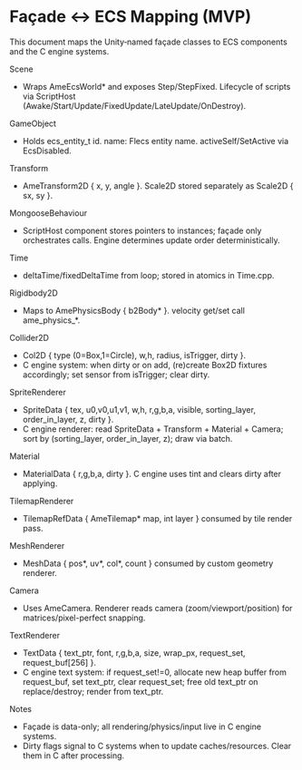 # Façade ↔ ECS Mapping (MVP)

This document maps the Unity‑named façade classes to ECS components and the C engine systems.

Scene
- Wraps AmeEcsWorld* and exposes Step/StepFixed. Lifecycle of scripts via ScriptHost (Awake/Start/Update/FixedUpdate/LateUpdate/OnDestroy).

GameObject
- Holds ecs_entity_t id. name: Flecs entity name. activeSelf/SetActive via EcsDisabled.

Transform
- AmeTransform2D { x, y, angle }. Scale2D stored separately as Scale2D { sx, sy }.

MongooseBehaviour
- ScriptHost component stores pointers to instances; façade only orchestrates calls. Engine determines update order deterministically.

Time
- deltaTime/fixedDeltaTime from loop; stored in atomics in Time.cpp.

Rigidbody2D
- Maps to AmePhysicsBody { b2Body* }. velocity get/set call ame_physics_*.

Collider2D
- Col2D { type (0=Box,1=Circle), w,h, radius, isTrigger, dirty }.
- C engine system: when dirty or on add, (re)create Box2D fixtures accordingly; set sensor from isTrigger; clear dirty.

SpriteRenderer
- SpriteData { tex, u0,v0,u1,v1, w,h, r,g,b,a, visible, sorting_layer, order_in_layer, z, dirty }.
- C engine renderer: read SpriteData + Transform + Material + Camera; sort by (sorting_layer, order_in_layer, z); draw via batch.

Material
- MaterialData { r,g,b,a, dirty }. C engine uses tint and clears dirty after applying.

TilemapRenderer
- TilemapRefData { AmeTilemap* map, int layer } consumed by tile render pass.

MeshRenderer
- MeshData { pos*, uv*, col*, count } consumed by custom geometry renderer.

Camera
- Uses AmeCamera. Renderer reads camera (zoom/viewport/position) for matrices/pixel-perfect snapping.

TextRenderer
- TextData { text_ptr, font, r,g,b,a, size, wrap_px, request_set, request_buf[256] }.
- C engine text system: if request_set!=0, allocate new heap buffer from request_buf, set text_ptr, clear request_set; free old text_ptr on replace/destroy; render from text_ptr.

Notes
- Façade is data-only; all rendering/physics/input live in C engine systems.
- Dirty flags signal to C systems when to update caches/resources. Clear them in C after processing.
